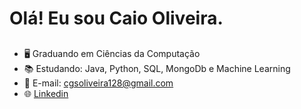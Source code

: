 # Olá! Eu sou Caio Oliveira.

##

- 🖥️ Graduando em Ciências da Computação
- 📚 Estudando: Java, Python, SQL, MongoDb e Machine Learning
- 📧 E-mail: cgsoliveira128@gmail.com
- 🌐 [Linkedin](https://www.linkedin.com/in/caio-oliveira-a20799201/)

##


